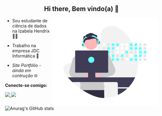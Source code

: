 <div align = "center">
  <h2> Hi there, Bem vindo(a) 👋</h2> 
</div>

<div>
    <img src="ativo.png" width="350" align="right">
</div>

* Sou estudante de ciência de dados na Izabela Hendrix :woman_technologist:

* Trabalho na empresa JDC Informática :office:

* *Site Portfólio  - ainda em contrução* :globe_with_meridians:


**Conecte-se comigo:**
<a href="mailto:anapinheiro0404@gmail.com" alt="gmail" target="_blank">

<img src="https://img.shields.io/badge/-Gmail-FF0000?style=flat-square&labelColor=FF0000&logo=gmail&logoColor=white&link=mailto:anapinheiro0404@gmail.com" />

</a>

<a href="https://www.linkedin.com/in/ana-pego" alt="linkedin" target="_blank">

<img src="https://img.shields.io/badge/LinkedIn-%230077B5.svg?&style=flat-square&logo=linkedin&logoColor=white">

</a>

<p> </p>

![Anurag's GitHub stats](https://github-readme-stats.vercel.app/api?username=anamariapego&show_icons=true&theme=dark)
